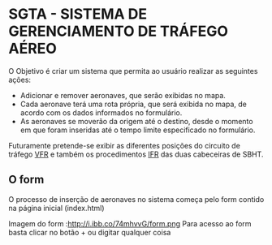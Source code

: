 
# SGTA - SISTEMA DE GERENCIAMENTO DE TRÁFEGO AÉREO

O Objetivo é criar um sistema que permita ao usuário realizar as seguintes ações:

  - Adicionar e remover aeronaves, que serão exibidas no mapa.
  - Cada aeronave terá uma rota própria, que será exibida no mapa, de acordo com os dados informados no formulário.
  - As aeronaves se moverão da origem até o destino, desde o momento em que foram inseridas até o tempo limite especificado no formulário.

Futuramente pretende-se exibir as diferentes posições do circuito de tráfego [VFR](https://pt.wikipedia.org/wiki/Regras_de_voo_visual) e também os procedimentos [IFR](https://pt.wikipedia.org/wiki/IFR_%28avia%C3%A7%C3%A3o%29) das duas cabeceiras de SBHT.

## O form
O processo de inserção de aeronaves no sistema começa pelo form contido na página inicial (index.html)

Imagem do form :http://i.ibb.co/74mhvvG/form.png
Para acesso ao form basta clicar no botão + ou digitar qualquer coisa
